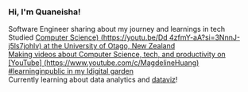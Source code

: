 ### Hi, I'm Quaneisha!

Software Engineer sharing about my journey and learnings in tech<br/>
Studied [Computer Science) (https://youtu.be/Dd 4zfmY-aA?si=3NnnJ-j5ls7johlv) at the University of Otago, New Zealand<br/>
Making videos about Computer Science, tech, and productivity on [YouTube] (https://www.youtube.com/c/MagdelineHuang)<br/>
#learninginpublic in my Idigital garden](https://magdelinehuang.com/)<br/>
Currently learning about data analytics and [dataviz](https://pudding.cool/2018/08/pockets/)!<br/>
<!--GitHub stats from https://github.com/anuraghazra/github-readme-stats ->
[![Magdeline's github stats](https://github-readme-stats.vercel.app/api?username=xsol@5&count private=true&show icons=true&theme=radical&hide rank=false)l [https://github.com/anuraghazrabithub-readme-stats)
